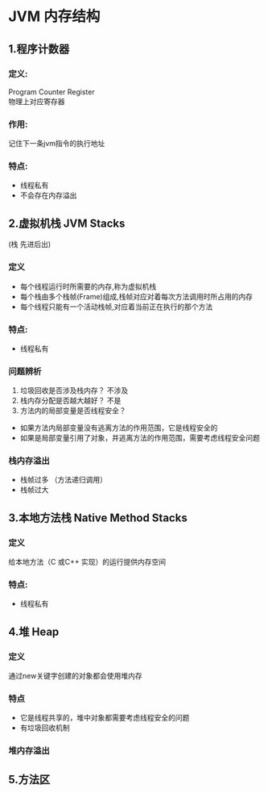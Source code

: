 # JVM 内存结构
## 1.程序计数器 
### 定义: 
Program Counter Register  
物理上对应寄存器
### 作用: 
记住下一条jvm指令的执行地址
### 特点: 
* 线程私有
* 不会存在内存溢出
## 2.虚拟机栈 JVM Stacks  
(栈 先进后出)
### 定义
* 每个线程运行时所需要的内存,称为虚拟机栈
* 每个栈由多个栈帧(Frame)组成,栈帧对应对着每次方法调用时所占用的内存
* 每个线程只能有一个活动栈帧,对应着当前正在执行的那个方法
### 特点: 
* 线程私有
### 问题辨析
1. 垃圾回收是否涉及栈内存？
不涉及
2. 栈内存分配是否越大越好？
不是
3. 方法内的局部变量是否线程安全？
* 如果方法内局部变量没有逃离方法的作用范围，它是线程安全的
* 如果是局部变量引用了对象，并逃离方法的作用范围，需要考虑线程安全问题
### 栈内存溢出
* 栈帧过多 （方法递归调用）
* 栈帧过大
## 3.本地方法栈 Native Method Stacks
### 定义
给本地方法（C 或C++ 实现）的运行提供内存空间
### 特点: 
* 线程私有
## 4.堆 Heap
### 定义
通过new关键字创建的对象都会使用堆内存
### 特点
* 它是线程共享的，堆中对象都需要考虑线程安全的问题
* 有垃圾回收机制
### 堆内存溢出
## 5.方法区
